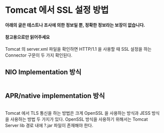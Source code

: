 # Tomcat 에서 SSL 설정 방법
#### 아래의 글은 테스트나 조사에 의한 정보일 뿐, 정확한 정보라는 보장이 없습니다.
#### 참고용으로만 읽어주세요

Tomcat 의 server.xml 파일을 확인하면 HTTP/1.1 을 사용할 때 SSL 설정을 하는 Connector 구문이 두 가지 확인된다.
## NIO Implementation 방식
```

```

## APR/native implementation 방식
```

```

Tomcat 에서 TLS 통신을 하는 방법은 크게 OpenSSL 을 사용하는 방식과 JESS 방식을 사용하는 방법 두 가지가 있다.
OpenSSL 방식을 사용하기 위해서는 Tomcat Server lib 경로 내에 ?.jar 파일이 존재해야 한다.